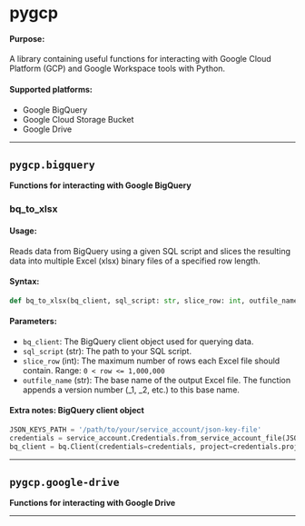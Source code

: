 # pygcp

#### **Purpose:**
A library containing useful functions for interacting with Google Cloud Platform (GCP) and Google Workspace tools with Python.

#### **Supported platforms:**
- Google BigQuery
- Google Cloud Storage Bucket
- Google Drive

---

## ```pygcp.bigquery```

**Functions for interacting with Google BigQuery**

### bq_to_xlsx

#### **Usage:**

Reads data from BigQuery using a given SQL script and slices the resulting data into multiple Excel (xlsx) binary files of a specified row length.

#### **Syntax:**

```py
def bq_to_xlsx(bq_client, sql_script: str, slice_row: int, outfile_name:str)
```

#### **Parameters**:
- ```bq_client```: The BigQuery client object used for querying data.
- ```sql_script``` (str): The path to your SQL script.
- ```slice_row``` (int): The maximum number of rows each Excel file should contain. Range: ```0 < row <= 1,000,000```
- ```outfile_name``` (str): The base name of the output Excel file. The function appends a version number (_1, _2, etc.) to this base name.

#### **Extra notes: BigQuery client object**

```py
JSON_KEYS_PATH = '/path/to/your/service_account/json-key-file'
credentials = service_account.Credentials.from_service_account_file(JSON_KEYS_PATH)
bq_client = bq.Client(credentials=credentials, project=credentials.project_id)
```

---

## ```pygcp.google-drive```

**Functions for interacting with Google Drive**

---

